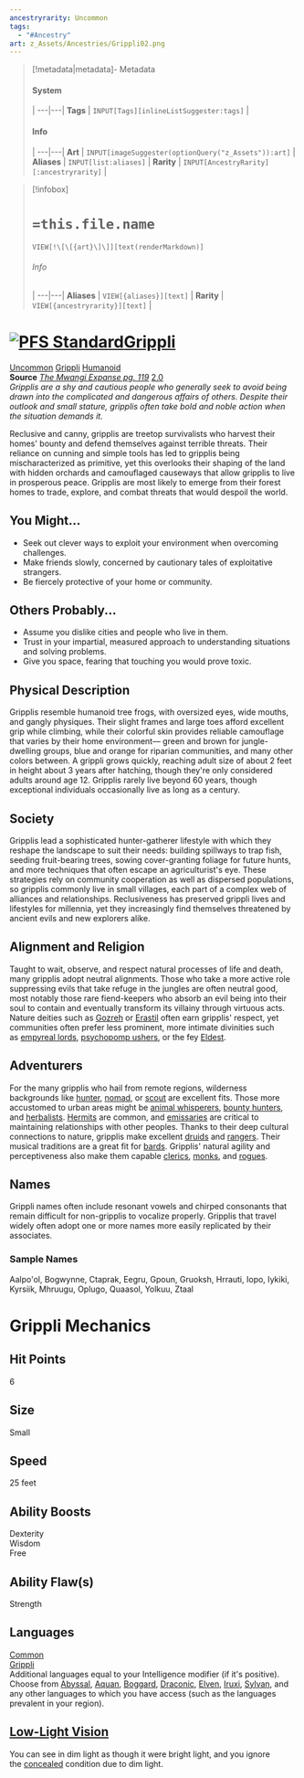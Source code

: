 ```yaml
---
ancestryrarity: Uncommon
tags:
  - "#Ancestry"
art: z_Assets/Ancestries/Grippli02.png
---
```


> [!metadata|metadata]- Metadata 
> #### System
>  |
> ---|---|
> **Tags** | `INPUT[Tags][inlineListSuggester:tags]` |
> #### Info
>  |
> ---|---|
> **Art** | `INPUT[imageSuggester(optionQuery("z_Assets")):art]` |
> **Aliases** | `INPUT[list:aliases]` |
> **Rarity** | `INPUT[AncestryRarity][:ancestryrarity]` |

> [!infobox]
> # `=this.file.name`
> `VIEW[!\[\[{art}\]\]][text(renderMarkdown)]`
> ###### Info
>  |
> ---|---|
> **Aliases** | `VIEW[{aliases}][text]` |
> **Rarity** | `VIEW[{ancestryrarity}][text]` |

# [![PFS Standard](https://2e.aonprd.com/Images/Icons/PFS_Standard.png "PFS Standard")](https://2e.aonprd.com/PFS.aspx)[Grippli](https://2e.aonprd.com/Ancestries.aspx?ID=46)

[Uncommon](https://2e.aonprd.com/Traits.aspx?ID=159) [Grippli](https://2e.aonprd.com/Traits.aspx?ID=264) [Humanoid](https://2e.aonprd.com/Traits.aspx?ID=91)   
**Source** [_The Mwangi Expanse pg. 119_](https://2e.aonprd.com/Sources.aspx?ID=89) [2.0](https://2e.aonprd.com/Sources.aspx?ID=89)  
_Gripplis are a shy and cautious people who generally seek to avoid being drawn into the complicated and dangerous affairs of others. Despite their outlook and small stature, gripplis often take bold and noble action when the situation demands it._  
  
Reclusive and canny, gripplis are treetop survivalists who harvest their homes' bounty and defend themselves against terrible threats. Their reliance on cunning and simple tools has led to gripplis being mischaracterized as primitive, yet this overlooks their shaping of the land with hidden orchards and camouflaged causeways that allow gripplis to live in prosperous peace. Gripplis are most likely to emerge from their forest homes to trade, explore, and combat threats that would despoil the world.

## You Might...

- Seek out clever ways to exploit your environment when overcoming challenges.
- Make friends slowly, concerned by cautionary tales of exploitative strangers.
- Be fiercely protective of your home or community.

## Others Probably...

- Assume you dislike cities and people who live in them.
- Trust in your impartial, measured approach to understanding situations and solving problems.
- Give you space, fearing that touching you would prove toxic.

## Physical Description

Gripplis resemble humanoid tree frogs, with oversized eyes, wide mouths, and gangly physiques. Their slight frames and large toes afford excellent grip while climbing, while their colorful skin provides reliable camouflage that varies by their home environment— green and brown for jungle-dwelling groups, blue and orange for riparian communities, and many other colors between. A grippli grows quickly, reaching adult size of about 2 feet in height about 3 years after hatching, though they're only considered adults around age 12. Gripplis rarely live beyond 60 years, though exceptional individuals occasionally live as long as a century.  

## Society

Gripplis lead a sophisticated hunter-gatherer lifestyle with which they reshape the landscape to suit their needs: building spillways to trap fish, seeding fruit-bearing trees, sowing cover-granting foliage for future hunts, and more techniques that often escape an agriculturist's eye. These strategies rely on community cooperation as well as dispersed populations, so gripplis commonly live in small villages, each part of a complex web of alliances and relationships. Reclusiveness has preserved grippli lives and lifestyles for millennia, yet they increasingly find themselves threatened by ancient evils and new explorers alike.  

## Alignment and Religion

Taught to wait, observe, and respect natural processes of life and death, many gripplis adopt neutral alignments. Those who take a more active role suppressing evils that take refuge in the jungles are often neutral good, most notably those rare fiend-keepers who absorb an evil being into their soul to contain and eventually transform its villainy through virtuous acts. Nature deities such as [Gozreh](https://2e.aonprd.com/Deities.aspx?ID=8) or [Erastil](https://2e.aonprd.com/Deities.aspx?ID=6) often earn gripplis' respect, yet communities often prefer less prominent, more intimate divinities such as [empyreal lords](https://2e.aonprd.com/DeityCategories.aspx?ID=10), [psychopomp ushers](https://2e.aonprd.com/DeityCategories.aspx?ID=12), or the fey [Eldest](https://2e.aonprd.com/DeityCategories.aspx?ID=7).  

## Adventurers

For the many gripplis who hail from remote regions, wilderness backgrounds like [hunter](https://2e.aonprd.com/Backgrounds.aspx?ID=22), [nomad](https://2e.aonprd.com/Backgrounds.aspx?ID=28), or [scout](https://2e.aonprd.com/Backgrounds.aspx?ID=32) are excellent fits. Those more accustomed to urban areas might be [animal whisperers](https://2e.aonprd.com/Backgrounds.aspx?ID=3), [bounty hunters](https://2e.aonprd.com/Backgrounds.aspx?ID=22), and [herbalists](https://2e.aonprd.com/Backgrounds.aspx?ID=20). [Hermits](https://2e.aonprd.com/Backgrounds.aspx?ID=21) are common, and [emissaries](https://2e.aonprd.com/Backgrounds.aspx?ID=12) are critical to maintaining relationships with other peoples. Thanks to their deep cultural connections to nature, gripplis make excellent [druids](https://2e.aonprd.com/Classes.aspx?ID=6) and [rangers](https://2e.aonprd.com/Classes.aspx?ID=9). Their musical traditions are a great fit for [bards](https://2e.aonprd.com/Classes.aspx?ID=3). Gripplis' natural agility and perceptiveness also make them capable [clerics](https://2e.aonprd.com/Classes.aspx?ID=5), [monks](https://2e.aonprd.com/Classes.aspx?ID=8), and [rogues](https://2e.aonprd.com/Classes.aspx?ID=10).  

## Names

Grippli names often include resonant vowels and chirped consonants that remain difficult for non-gripplis to vocalize properly. Gripplis that travel widely often adopt one or more names more easily replicated by their associates.  

### Sample Names

Aalpo'ol, Bogwynne, Ctaprak, Eegru, Gpoun, Gruoksh, Hrrauti, Iopo, Iykiki, Kyrsiik, Mhruugu, Oplugo, Quaasol, Yolkuu, Ztaal

# Grippli Mechanics

## Hit Points

6  

## Size

Small  

## Speed

25 feet  

## Ability Boosts

Dexterity  
Wisdom  
Free  

## Ability Flaw(s)

Strength  

## Languages

[Common](https://2e.aonprd.com/Languages.aspx?ID=1)  
[Grippli](https://2e.aonprd.com/Languages.aspx?ID=48)  
Additional languages equal to your Intelligence modifier (if it's positive). Choose from [Abyssal](https://2e.aonprd.com/Languages.aspx?ID=12), [Aquan](https://2e.aonprd.com/Languages.aspx?ID=14), [Boggard](https://2e.aonprd.com/Languages.aspx?ID=27), [Draconic](https://2e.aonprd.com/Languages.aspx?ID=2), [Elven](https://2e.aonprd.com/Languages.aspx?ID=4), [Iruxi](https://2e.aonprd.com/Languages.aspx?ID=32), [Sylvan](https://2e.aonprd.com/Languages.aspx?ID=10), and any other languages to which you have access (such as the languages prevalent in your region).

## [Low-Light Vision](https://2e.aonprd.com/Rules.aspx?ID=416)

You can see in dim light as though it were bright light, and you ignore the [concealed](https://2e.aonprd.com/Conditions.aspx?ID=4) condition due to dim light.